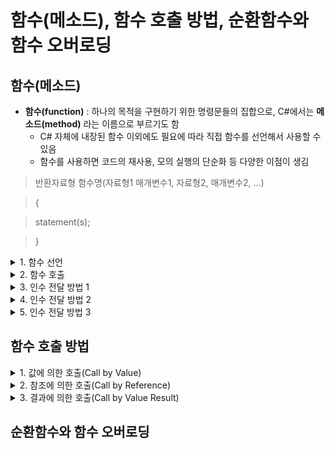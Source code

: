 # 함수(메소드), 함수 호출 방법, 순환함수와 함수 오버로딩

## 함수(메소드)
* **함수(function)** : 하나의 목적을 구현하기 위한 명령문들의 집합으로, C#에서는 **메소드(method)** 라는 이름으로 부르기도 함
  * C# 자체에 내장된 함수 이외에도 필요에 따라 직접 함수를 선언해서 사용할 수 있음
  * 함수를 사용하면 코드의 재사용, 모의 실행의 단순화 등 다양한 이점이 생김
> 반환자료형 함수명(자료형1 매개변수1, 자료형2, 매개변수2, ...)

> {

>   statement(s);

> } 
    
<details>
<summary>1. 함수 선언</summary>
<div markdown="1">       

```C#
double SquareRoot(double x)
{
  double result = x * x;
  return result;
}
```
```C#
void ConsolePrint(double x)
{
  Console.WriteLine(x);
}
```
* 함수를 정의할 때는 반환값의 자료형(반환자료형)과 함수의 이름을 먼저 적어주고, 괄호 뒤에 매개변수를 정의해주면 됨
  * 매개변수는 필요한 만큼 정의해주면 됨(필요 없는 경우, 생략 가능)
* 함수는 **호출된 뒤에 값을 반환하는 함수**와 **연산만 수행하는 함수**로 나뉨
  * 호출된 뒤 값을 반환하는 함수는 반드시 **return 명령문**을 가져야 함
  * 연산만 수행하는 함수의 경우 return 명령문을 가지지 않음, 대신 반환자료형에 **void**라고 적어주어야 함 
</div>
</details> 

<details>
<summary>2. 함수 호출</summary>
<div markdown="1">       

```C#
static void HelloWorld(int x) //HelloWorld 함수 선언
{
  Console.WriteLine($"Hello World! ...{x}");
}

static void Main()
{
  Console.Write("함수를 몇 번 호출할까요? ");
  int x = Convert.ToInt16(Console.ReadLine());

  while(x > 0)
  {
    HelloWorld(x); //HelloWorld 함수 호출
    x--;
  }
}
```
  * 함수를 호출하는 방법은 단지 해당 함수가 필요한 자리에서 함수의 이름과 필요한 매개변수 값을 제시하면 됨

```C#
static void Main()
{
  Console.Write("제곱근을 계산하고자 하는 수를 입력하세요: ");
  double y = Convert.ToDouble(Console.ReadLine());

  Console.WriteLine("{0}의 제곱은 {1}dlqslek.", y, SquareRoot(y)); //함수 호출
}

static double SquareRoot(double x) //함수 선언
{
  double result = x * x;
  return result;
}
```
* 앞 코드와 달리 SquareRoot() 함수가 Main() 함수보다 나중에 선언되고 있음
  * 즉, 자신을 사용하게 될 자리보다 앞에서 함수를 선언하든 뒤에서 선언하든 상관없다는 뜻!
* 또한, 선언된 매개변수의 자료형이 일치하는지만 중요할 뿐, 매개변수의 이름까지 똑같을 필요는 없음

```C#
static double Addition(double x, double y)
{
  return x + y;
}

static double Subtraction(double x, double y)
{
  return x - y;
}
```
* 하나의 함수를 선언할 때 매개변수를 몇 개까지 쓸 수 있는지에 대한 제한은 없음
* 단, 여러 개의 매개변수를 선언할 때에는 자료형을 함께 명시해주어야 하며, 각각의 매개변수는 콤마(,)로 구별함

* 계산기 프로그램 함수 코드(예시)
```C#
static double Addition(double x, double y)
{
  return x + y;
}

static double Subtraction(double x, double y)
{
  return x - y;
}

static double Multiplication(double x, double y)
{
  return x * y;
}

static double Division(double x, double y)
{
  return x / y;
}

static void Main()
{
  do
  {
    Console.WirteLine("어떤 계산을 원하십니까?");
    Console.WriteLine("1. 덧셈");
    Console.WriteLine("2. 뺄셈");
    Console.WriteLine("3. 곱셈");
    Console.WriteLine("4. 나눗셈");
    Console.WriteLine("5. 나가기");
    int choice = Convert.ToInt16(Console.ReadLine());

    if(choice > 4)
    { break; }

    else
    {
      Console.Write("\nx = ");
      double x = Convert.ToDouble(Console.ReadLine());

      Console.Write("y = ");
      double y = Convert.ToDouble(Console.ReadLine());

      switch(choice)
      {
        case 1:
          Console.WriteLine("\nx + y = {0}\n", Addition(x, y));
          break;

        case 2:
          Console.WriteLine("\nx - y = {0}\n", Subtraction(x, y));
          break;

        case 3:
          Console.WriteLine("\nx * y = {0}\n", Multiplication(x, y));
          break;

        case 4:
          Console.WriteLine("\nx / y = {0}\n", Division(x, y));
          break;
      }
    }
  } while(true);
}
```
* 매개변수 vs 인수
  * 매개변수 : 파라미터라고도 불리며, 함수를 선언할 때 외부에서 입력값을 받기 위해 정의된 변수(함수를 위한 변수)를 말함
    * 오직 함수를 위해 존재하므로 함수의 역할이 끝나면 매개변수도 함께 사라짐 
  * 인수(argument) : 함수에 실제로 전달되는 데이터값을 부르는 이름 
</div>
</details>

<details>
<summary>3. 인수 전달 방법 1</summary>
<div markdown="1">       

* 함수를 호출하면서 함께 전달하는 게 일반적인 방법
```C#
static void Addition(int x, int y)
{
  Console.WriteLine(x, y);
}

static void Main()
{
  int x = 3;
  int y = 5;

  Addition(x, y); //일반적인 인수 전달 방법
}
```
</div>
</details>

<details>
<summary>4. 인수 전달 방법 2</summary>
<div markdown="1">       

* 함수를 정의하면서 매개변수를 선언할 때 해당 매개변수의 기본값을 배정할 수 있음
  * 장점 1 : 사용자가 입력값을 제공하지 않은 경우, 유연하게 대처할 수 있음
  * 장점 2 : 사용자에게 좀 더 넓은 선택의 폭을 제공할 수 있음
```C#
//함수를 선언하면서 매개변수의 기본값을 배정하고 있다.
static double PoweringNumber(double x = 3.0, int y = 3)
{
  double result = 1.0;

  for(int i = 0; i < y; i++)
  {
    result *= x;
  }

  return result;
}

static void Main()
{
  //매개변수 없이 함수 호출 - OK(이미 함수를 호출할 때 기본값을 배정해두었기 때문)
  Console.WriteLine(PoweringNumber());
  COnsole.WriteLine();

  //매개변수 중 앞의 값만 제공해서 함수 호출 - OK
  Console.WriteLine(PoweringNumber(5));
  Console.WriteLine();

  //매개변수의 값 모두를 제공하면서 함수 호출 - OK
  Console.WriteLine(PoweringNumber(5, 5));
  Console.WriteLine();

  Console.Write("아무 수나 입력하세요: ");
  double baseNum = Convert.ToDouble(Console.ReadLine());

  Console.Write("입력한 수를 몇 번 곱할까요? ");
  int powerNum = Convert.ToInt16(Console.ReadLine());

  //(일반적인 방법) 사용자 입력을 매개변수로 사용 - OK
  Console.WriteLine(PoweringNumber(basaeNum, powerNum));
}
```
* 앞의 인수를 빼고 뒤에 있는 인수만 제공하는 것은 허용되지 않음
> ex. Console.WriteLine(PoweringNum(, 5)); 등 오류 발생
</div>
</details>

<details>
<summary>5. 인수 전달 방법 3</summary>
<div markdown="1">       

* 함수에 넘겨주는 인수값은 함수를 정의하면서 선언한 매개변수의 순서를 그대로 따라야 함
* But, 함수 안에 정의된 매개변수의 이름을 알고 있다면, 이 순서를 무시하고 인수를 넘길 수 있음
```C#
static double Area(double height, double width)
{
  return height * width;
}

static void Main()
{
  Console.Write("가로의 길이를 입력하세요: ");
  double w = Convert.ToDouble(Console.ReadLine());

  Console.Write("세로의 길이를 입력하세요: ");
  double h = Convert.ToDouble(Console.ReadLine());

  //다음 3개의 명령문은 같은 결과를 출력할 것이다.

  //Area(w, h)는 오류의 원인이 됨
  Console.WriteLine(Area(h, w));

  //각각의 인수가 어떤 매개변수로 전달되는지 정하고 있다. - OK
  Console.WriteLine(Area(width: w, height: h));
  Console.WriteLine(Area(height: h, width: w));
}
```
* <매개변수 이름: 인수 값>형식으로 어느 인수를 어느 매개변수에 전달할 것인지 지정해준다면 인수의 전달 순서를 지키지 않아도 됨
> Console.WriteLine(Area(width: w, height: h)); = Console.WriteLine(Area(height: h, width: w));
</div>
</details>

## 함수 호출 방법
<details>
<summary>1. 값에 의한 호출(Call by Value)</summary>
<div markdown="1">       

</div>
</details>

<details>
<summary>2. 참조에 의한 호출(Call by Reference)</summary>
<div markdown="1">       

</div>
</details>

<details>
<summary>3. 결과에 의한 호출(Call by Value Result)</summary>
<div markdown="1">       

</div>
</details>

## 순환함수와 함수 오버로딩
